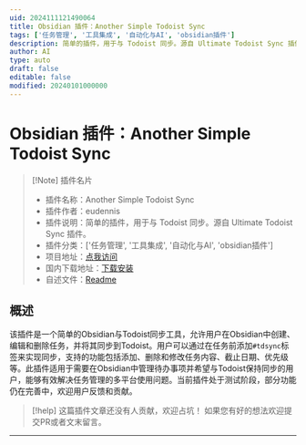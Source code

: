 ```yaml
---
uid: 2024111121490064
title: Obsidian 插件：Another Simple Todoist Sync
tags: ['任务管理', '工具集成', '自动化与AI', 'obsidian插件']
description: 简单的插件，用于与 Todoist 同步。源自 Ultimate Todoist Sync 插件。
author: AI
type: auto
draft: false
editable: false
modified: 20240101000000
---
```


# Obsidian 插件：Another Simple Todoist Sync

> [!Note] 插件名片
> - 插件名称：Another Simple Todoist Sync
> - 插件作者：eudennis
> - 插件说明：简单的插件，用于与 Todoist 同步。源自 Ultimate Todoist Sync 插件。
> - 插件分类：['任务管理', '工具集成', '自动化与AI', 'obsidian插件']
> - 项目地址：[点我访问](https://github.com/eudennis/ultimate-todoist-sync-for-obsidian-experiment)
> - 国内下载地址：[下载安装](https://pkmer.cn/products/plugin/pluginMarket/?another-simple-todoist-sync)
> - 自述文件：[Readme](https://ghproxy.net/https://raw.githubusercontent.com/eudennis/ultimate-todoist-sync-for-obsidian-experiment/master/README.md)



## 概述

该插件是一个简单的Obsidian与Todoist同步工具，允许用户在Obsidian中创建、编辑和删除任务，并将其同步到Todoist。用户可以通过在任务前添加`#tdsync`标签来实现同步，支持的功能包括添加、删除和修改任务内容、截止日期、优先级等。此插件适用于需要在Obsidian中管理待办事项并希望与Todoist保持同步的用户，能够有效解决任务管理的多平台使用问题。当前插件处于测试阶段，部分功能仍在完善中，欢迎用户反馈和贡献。


> [!help] 
> 这篇插件文章还没有人贡献，欢迎占坑！
> 如果您有好的想法欢迎提交PR或者文末留言。
> 

---




